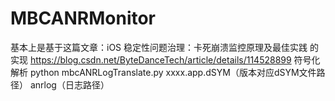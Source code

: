 # MBCANRMonitor

基本上是基于这篇文章：iOS 稳定性问题治理：卡死崩溃监控原理及最佳实践 的实现
https://blog.csdn.net/ByteDanceTech/article/details/114528899
符号化解析
python mbcANRLogTranslate.py xxxx.app.dSYM（版本对应dSYM文件路径） anrlog（日志路径）

